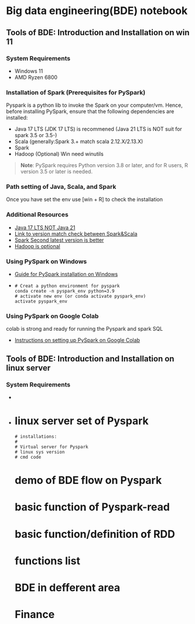 # Big data engineering(BDE) notebook
## Tools of BDE: Introduction and Installation on win 11
### System Requirements
- Windows 11
- AMD Ryzen 6800
### Installation of Spark (Prerequisites for PySpark)
Pyspark is a python lib to invoke the Spark on your computer/vm. Hence, before installing PySpark, ensure that the following dependencies are installed:
- Java 17 LTS (JDK 17 LTS) is recommened (Java 21 LTS is NOT suit for spark 3.5 or 3.5-)
- Scala (generally:Spark 3.+ match scala 2.12.X/2.13.X)
- Spark
- Hadoop (Optional) Win need winutils 
> **Note**: PySpark requires Python version 3.8 or later, and for R users, R version 3.5 or later is needed.
### Path setting of Java, Scala, and Spark
Once you have set the env use [win + R] to check the installation

### Additional Resources
- [Java 17 LTS NOT Java 21](<https://www.oracle.com/java/technologies/downloads/#java17>)
- [Link to version match check between Spark&Scala](<https://mvnrepository.com/artifact/org.apache.spark/spark-core>)
- [Spark Second latest version is better](<https://spark.apache.org/downloads.html>)
- [Hadoop is optional](<https://github.com/cdarlint/winutils>)
  
### Using PySpark on Windows
- [Guide for PySpark installation on Windows](<link-to-windows-setup>)
- 
      # Creat a python environment for pyspark
      conda create -n pyspark_env python=3.9
      # activate new env (or conda activate pyspark_env)
      activate pyspark_env


### Using PySpark on Google Colab
colab is strong and ready for running the Pyspark and spark SQL
- [Instructions on setting up PySpark on Google Colab](<link-to-colab-setup>)

## Tools of BDE: Introduction and Installation on linux server
### System Requirements
- 
- 
    # linux server set of Pyspark
      # installations:
      # 
      # Virtual server for Pyspark
      # linux sys version
      # cmd code
  # demo of BDE flow on Pyspark
    # basic function of Pyspark-read
    # basic function/definition of RDD
    # functions list
  # BDE in defferent area
    # Finance
